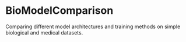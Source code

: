 # BioModelComparison
Comparing different model architectures and training methods on simple biological and medical datasets.
